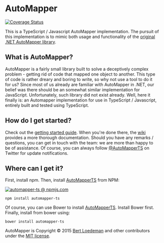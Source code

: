 # AutoMapper
[![Coverage Status](https://coveralls.io/repos/github/loedeman/AutoMapper/badge.svg?branch=master)](https://coveralls.io/github/loedeman/AutoMapper?branch=master)

This is a TypeScript / Javascript AutoMapper implementation. The pursuit of this implementation is to mimic both usage and functionality of the [original .NET AutoMapper library](https://github.com/AutoMapper/AutoMapper).

## What is AutoMapper?
AutoMapper is a fairly small library built to solve a deceptively complex problem - getting rid of code that mapped one object to another. This type of code is rather dreary and boring to write, so why not use a tool to do it for us?
Since most of us already are familiar with AutoMapper in .NET, our belief was there should be an somewhat similar implementation for JavaScript. Unfortunately, such library did not exist already. Well, here it finally is: an Automapper
implementation for use in TypeScript / Javascript, entirely built and tested using TypeScript.

## How do I get started?
Check out the [getting started guide](https://github.com/loedeman/AutoMapper/wiki/Getting-started). When you're done there, the [wiki](https://github.com/loedeman/AutoMapper/wiki) provides a more thorough documentation. Should you have any remarks / questions, you can get in touch with the team: we are more than happy to be of assistance. Of course, you can always follow [@AutoMapperTS](https://twitter.com/AutomapperTS) on Twitter for update notifications.

## Where can I get it?
First, install npm. Then, install [AutoMapperTS](https://www.npmjs.com/package/automapper-ts) from NPM:

[![automapper-ts @ npmjs.com](https://nodei.co/npm/automapper-ts.png?downloads=true&downloadRank=true&stars=true)](https://www.npmjs.com/package/automapper-ts)

	npm install automapper-ts

Of course, you can use Bower to install [AutoMapperTS](http://bower.io/search/?q=automapper-ts). Install Bower first. Finally, install from bower using:

	bower install automapper-ts

AutoMapper is Copyright &copy; 2015 [Bert Loedeman](http://dotbert.loedeman.nl) and other contributors under the [MIT license](LICENSE).